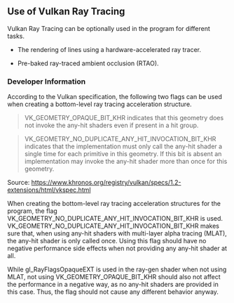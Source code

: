 ## Use of Vulkan Ray Tracing

Vulkan Ray Tracing can be optionally used in the program for different tasks.

- The rendering of lines using a hardware-accelerated ray tracer.

- Pre-baked ray-traced ambient occlusion (RTAO).


### Developer Information

According to the Vulkan specification, the following two flags can be used when creating a bottom-level ray tracing
acceleration structure.

> VK_GEOMETRY_OPAQUE_BIT_KHR indicates that this geometry does not invoke the any-hit shaders even if present in a hit
> group.

> VK_GEOMETRY_NO_DUPLICATE_ANY_HIT_INVOCATION_BIT_KHR indicates that the implementation must only call the any-hit
> shader a single time for each primitive in this geometry. If this bit is absent an implementation may invoke the
> any-hit shader more than once for this geometry.

Source: https://www.khronos.org/registry/vulkan/specs/1.2-extensions/html/vkspec.html

When creating the bottom-level ray tracing acceleration structures for the program, the flag
VK_GEOMETRY_NO_DUPLICATE_ANY_HIT_INVOCATION_BIT_KHR is used. VK_GEOMETRY_NO_DUPLICATE_ANY_HIT_INVOCATION_BIT_KHR makes
sure that, when using any-hit shaders with multi-layer alpha tracing (MLAT), the any-hit shader is only called once.
Using this flag should have no negative performance side effects when not providing any any-hit shader at all.

While gl_RayFlagsOpaqueEXT is used in the ray-gen shader when not using MLAT, not using VK_GEOMETRY_OPAQUE_BIT_KHR
should also not affect the performance in a negative way, as no any-hit shaders are provided in this case. Thus, the
flag should not cause any different behavior anyway.
